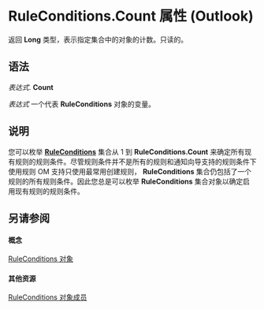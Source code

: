 
# RuleConditions.Count 属性 (Outlook)

返回 **Long** 类型，表示指定集合中的对象的计数。只读的。


## 语法

 _表达式_. **Count**

 _表达式_ 一个代表 **RuleConditions** 对象的变量。


## 说明

您可以枚举 **[RuleConditions](e8e9a05a-b36b-add2-b294-8cdc5a97e119.md)** 集合从 1 到 **RuleConditions.Count** 来确定所有现有规则的规则条件。尽管规则条件并不是所有的规则和通知向导支持的规则条件下使用规则 OM 支持只使用最常用创建规则， **RuleConditions** 集合仍包括了一个规则的所有规则条件。因此您总是可以枚举 **RuleConditions** 集合对象以确定启用现有规则的规则条件。


## 另请参阅


#### 概念


[RuleConditions 对象](e8e9a05a-b36b-add2-b294-8cdc5a97e119.md)
#### 其他资源


[RuleConditions 对象成员](b2af6ebf-f9f8-8106-20a3-1725c3b78174.md)